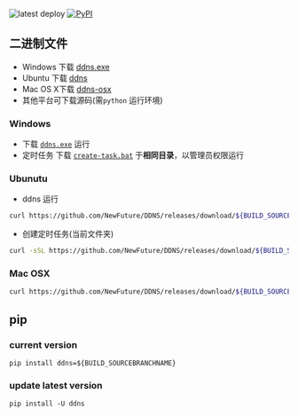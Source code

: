 
![latest deploy](https://vsrm.dev.azure.com/NewFuture-CI/_apis/public/Release/badge/2ab09aad-c4b4-4c57-ab1b-2fb92c485664/1/1)
[![PyPI](https://img.shields.io/badge/PyPI%20ddns%20-${BUILD_SOURCEBRANCHNAME}-1abc9c.svg?style=social)](https://pypi.org/project/ddns/${BUILD_SOURCEBRANCHNAME}/
)

## 二进制文件
* Windows 下载 [ddns.exe](https://github.com/NewFuture/DDNS/releases/download/${BUILD_SOURCEBRANCHNAME}/ddns.exe)
* Ubuntu 下载 [ddns](https://github.com/NewFuture/DDNS/releases/download/${BUILD_SOURCEBRANCHNAME}/ddns)
* Mac OS X下载 [ddns-osx](https://github.com/NewFuture/DDNS/releases/download/${BUILD_SOURCEBRANCHNAME}/ddns-osx)
* 其他平台可下载源码(需`python` 运行环境)

### Windows

* 下载 [`ddns.exe`](https://github.com/NewFuture/DDNS/releases/download/${BUILD_SOURCEBRANCHNAME}/ddns.exe) 运行
* 定时任务 下载 [`create-task.bat`](https://github.com/NewFuture/DDNS/releases/download/${BUILD_SOURCEBRANCHNAME}/create-task.bat) 于**相同目录**，以管理员权限运行

### Ubunutu

* ddns 运行
```sh
curl https://github.com/NewFuture/DDNS/releases/download/${BUILD_SOURCEBRANCHNAME}/ddns -#SLo ddns && chmod +x ddns
```
* 创建定时任务(当前文件夹)
```sh
curl -sSL https://github.com/NewFuture/DDNS/releases/download/${BUILD_SOURCEBRANCHNAME}/create-task.sh | bash
```

### Mac OSX
```sh
curl https://github.com/NewFuture/DDNS/releases/download/${BUILD_SOURCEBRANCHNAME}/ddns-osx -#SLo ddns && chmod +x ddns
```

## pip

### current version
```
pip install ddns=${BUILD_SOURCEBRANCHNAME}
```
### update latest version
```
pip install -U ddns
```